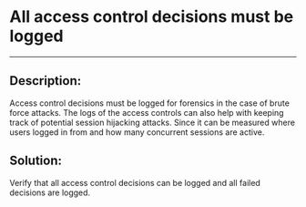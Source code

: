 # All access control decisions must be logged
-------

## Description:

Access control decisions must be logged for forensics in the case of brute force attacks. 
The logs of the access controls can also help with keeping track of potential session hijacking
attacks. Since it can be measured where users logged in from and how many concurrent sessions are active.

## Solution:

Verify that all access control decisions can be logged and all failed decisions are logged.
